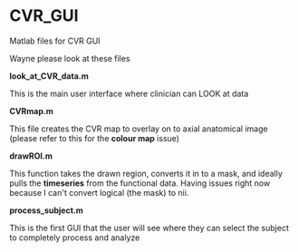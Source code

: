 # CVR_GUI
Matlab files for CVR GUI 

Wayne please look at these files 

**look_at_CVR_data.m**

This is the main user interface where clinician can LOOK at data 

**CVRmap.m**

This file creates the CVR map to overlay on to axial anatomical image (please refer to this for the **colour map** issue) 

**drawROI.m**

This function takes the drawn region, converts it in to a mask, and ideally pulls the **timeseries** from the functional data. Having issues right now because I can't convert logical (the mask) to nii.

**process_subject.m**

This is the first GUI that the user will see where they can select the subject to completely process and analyze 

